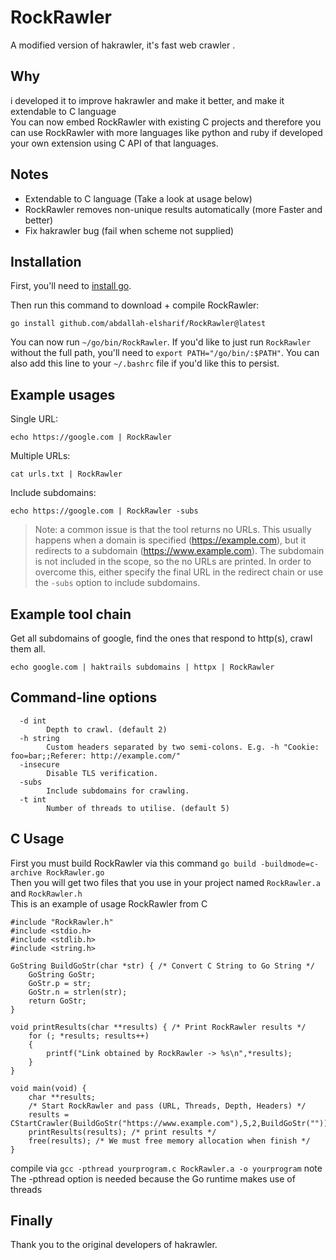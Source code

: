 # RockRawler

A modified version of hakrawler, it's fast web crawler .

## Why
i developed it to improve hakrawler and make it better, and make it extendable to C language\
You can now embed RockRawler with existing C projects and therefore you can use RockRawler with more languages like python and ruby if developed your own extension using C API of that languages.

## Notes
- Extendable to C language (Take a look at usage below)
- RockRawler removes non-unique results automatically (more Faster and better)
- Fix hakrawler bug (fail when scheme not supplied)

## Installation

First, you'll need to [install go](https://golang.org/doc/install).

Then run this command to download + compile RockRawler:
```
go install github.com/abdallah-elsharif/RockRawler@latest
```

You can now run `~/go/bin/RockRawler`. If you'd like to just run `RockRawler` without the full path, you'll need to `export PATH="/go/bin/:$PATH"`. You can also add this line to your `~/.bashrc` file if you'd like this to persist.

## Example usages

Single URL:

```
echo https://google.com | RockRawler
```

Multiple URLs:

```
cat urls.txt | RockRawler
```

Include subdomains:

```
echo https://google.com | RockRawler -subs
```

> Note: a common issue is that the tool returns no URLs. This usually happens when a domain is specified (https://example.com), but it redirects to a subdomain (https://www.example.com). The subdomain is not included in the scope, so the no URLs are printed. In order to overcome this, either specify the final URL in the redirect chain or use the `-subs` option to include subdomains.

## Example tool chain

Get all subdomains of google, find the ones that respond to http(s), crawl them all.

```
echo google.com | haktrails subdomains | httpx | RockRawler
```

## Command-line options
```
  -d int
    	Depth to crawl. (default 2)
  -h string
    	Custom headers separated by two semi-colons. E.g. -h "Cookie: foo=bar;;Referer: http://example.com/"
  -insecure
    	Disable TLS verification.
  -subs
    	Include subdomains for crawling.
  -t int
    	Number of threads to utilise. (default 5)
```

## C Usage
First you must build RockRawler via this command `go build -buildmode=c-archive RockRawler.go`\
Then you will get two files that you use in your project named `RockRawler.a` and `RockRawler.h`\
This is an example of usage RockRawler from C

```
#include "RockRawler.h"
#include <stdio.h>
#include <stdlib.h>
#include <string.h>

GoString BuildGoStr(char *str) { /* Convert C String to Go String */
    GoString GoStr;
    GoStr.p = str;
    GoStr.n = strlen(str);
    return GoStr;
}

void printResults(char **results) { /* Print RockRawler results */
    for (; *results; results++)
    {
        printf("Link obtained by RockRawler -> %s\n",*results);
    }
}

void main(void) {
    char **results; 
    /* Start RockRawler and pass (URL, Threads, Depth, Headers) */
    results = CStartCrawler(BuildGoStr("https://www.example.com"),5,2,BuildGoStr("")); 
    printResults(results); /* print results */
    free(results); /* We must free memory allocation when finish */
}
```

compile via `gcc -pthread yourprogram.c RockRawler.a -o yourprogram` note The -pthread option is needed because the Go runtime makes use of threads

## Finally
Thank you to the original developers of hakrawler.